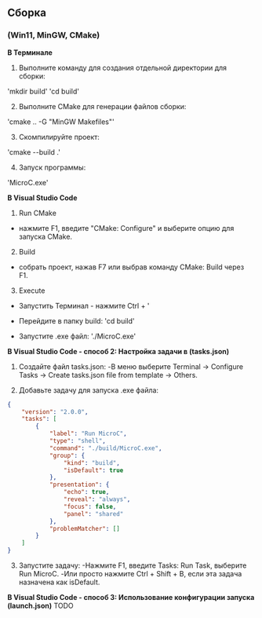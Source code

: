 ## Сборка
### (Win11, MinGW, CMake)

**В Терминале**

1. Выполните команду для создания отдельной директории для сборки:

'mkdir build'
'cd build'

2. Выполните CMake для генерации файлов сборки:

'cmake .. -G "MinGW Makefiles"'


3. Скомпилируйте проект:

'cmake --build .'


4. Запуск программы:

'MicroC.exe'


**В Visual Studio Code**
1. Run CMake
- нажмите F1, введите "CMake: Configure" и выберите опцию для запуска CMake.

2. Build
- собрать проект, нажав F7 или выбрав команду CMake: Build через F1.

3. Execute
- Запустить Терминал - нажмите Ctrl + '
- Перейдите в папку build: 'cd build'

- Запустите .exe файл: './MicroC.exe'

**В Visual Studio Code - способ 2: Настройка задачи в (tasks.json)**

1. Создайте файл tasks.json:
   -В меню выберите Terminal -> Configure Tasks -> Create tasks.json file from template -> Others.

2. Добавьте задачу для запуска .exe файла:

```json
{
    "version": "2.0.0",
    "tasks": [
        {
            "label": "Run MicroC",
            "type": "shell",
            "command": "./build/MicroC.exe",
            "group": {
                "kind": "build",
                "isDefault": true
            },
            "presentation": {
                "echo": true,
                "reveal": "always",
                "focus": false,
                "panel": "shared"
            },
            "problemMatcher": []
        }
    ]
}
```

3. Запустите задачу:
   -Нажмите F1, введите Tasks: Run Task, выберите Run MicroC.
   -Или просто нажмите Ctrl + Shift + B, если эта задача назначена как isDefault.


**В Visual Studio Code - способ 3: Использование конфигурации запуска (launch.json)**
TODO
